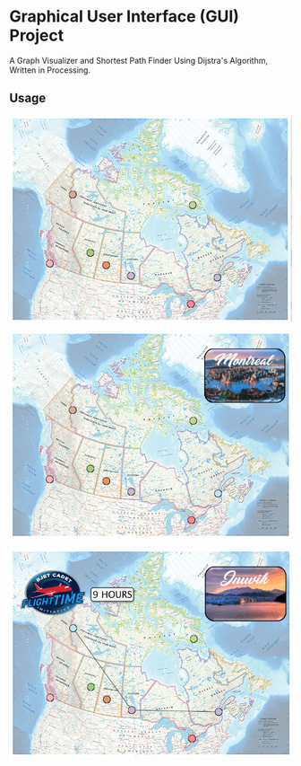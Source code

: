 # Graphical User Interface (GUI) Project
A Graph Visualizer and Shortest Path Finder Using Dijstra's Algorithm, Written in Processing.
	
## Usage

![](data/CanadaMapWNodes.png)


![](data/CanadaMapDiscoveringCities.png)


![](data/CanadaMapWFlightTimeBtNodes.png)
